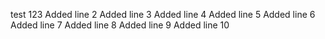 test 123
Added line 2
Added line 3
Added line 4
Added line 5
Added line 6
Added line 7
Added line 8
Added line 9
Added line 10
